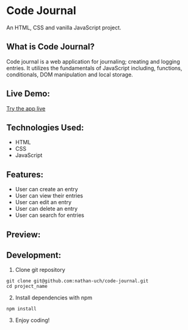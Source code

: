 # Code Journal

An HTML, CSS and vanilla JavaScript project.

## What is Code Journal?

Code journal is a web application for journaling; creating and logging entries. It utilizes the fundamentals of JavaScript including, functions, conditionals, DOM manipulation and local storage.

## Live Demo:
[Try the app live](https://nathan-uch.github.io/code-journal/?#)

## Technologies Used:
* HTML
* CSS
* JavaScript

## Features:
* User can create an entry
* User can view their entries
* User can edit an entry
* User can delete an entry
* User can search for entries

## Preview:

## Development:
1. Clone git repository
```shell
git clone git@github.com:nathan-uch/code-journal.git
cd project_name
```
2. Install dependencies with npm
```shell
npm install
```
3. Enjoy coding!

